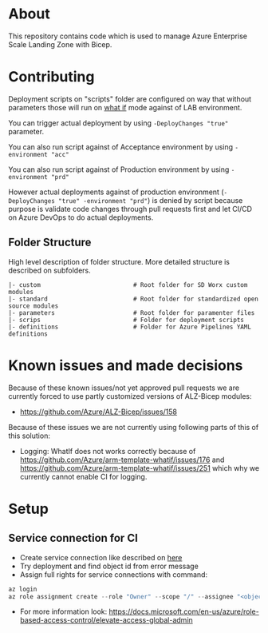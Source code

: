 # About
This repository contains code which is used to manage Azure Enterprise Scale Landing Zone with Bicep.

# Contributing
Deployment scripts on "scripts" folder are configured on way that without parameters those will run on [what if](https://docs.microsoft.com/en-us/azure/azure-resource-manager/bicep/deploy-what-if) mode against of LAB environment.

You can trigger actual deployment by using `-DeployChanges "true"` parameter.

You can also run script against of Acceptance environment by using `-environment "acc"`

You can also run script against of Production environment by using `-environment "prd"`


However actual deployments against of production environment (`-DeployChanges "true" -environment "prd"`) is denied by script because purpose is validate code changes through pull requests first and let CI/CD on Azure DevOps to do actual deployments.

## Folder Structure
High level description of folder structure.
More detailed structure is described on subfolders.
```
|- custom                          # Root folder for SD Worx custom modules
|- standard                        # Root folder for standardized open source modules
|- parameters                      # Root folder for paramenter files
|- scrips                          # Folder for deployment scripts
|- definitions                     # Folder for Azure Pipelines YAML definitions
```

# Known issues and made decisions
Because of these known issues/not yet approved pull requests we are currently forced to use partly customized versions of ALZ-Bicep modules:
* https://github.com/Azure/ALZ-Bicep/issues/158

Because of these issues we are not currently using following parts of this of this solution:
* Logging: WhatIf does not works correctly because of https://github.com/Azure/arm-template-whatif/issues/176 and https://github.com/Azure/arm-template-whatif/issues/251 which why we currently cannot enable CI for logging.

# Setup
## Service connection for CI
* Create service connection like described on [here](https://docs.microsoft.com/en-us/azure/devops/pipelines/library/connect-to-azure?view=azure-devops#create-an-azure-resource-manager-service-connection-with-an-existing-service-principal)
* Try deployment and find object id from error message
* Assign full rights for service connections with command:
```powershell
az login
az role assignment create --role "Owner" --scope "/" --assignee "<object Id>"
```
* For more information look: https://docs.microsoft.com/en-us/azure/role-based-access-control/elevate-access-global-admin
